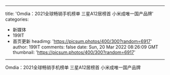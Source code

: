 
---
title: 'Omdia：2021全球畅销手机榜单 三星A12居榜首 小米成唯一国产品牌'
categories: 
 - 新媒体
 - 199IT
 - 首页更新
headimg: 'https://picsum.photos/400/300?random=6917'
author: 199IT
comments: false
date: Sun, 20 Mar 2022 08:26:09 GMT
thumbnail: 'https://picsum.photos/400/300?random=6917'
---

<div>   
Omdia：2021全球畅销手机榜单 三星A12居榜首 小米成唯一国产品牌  
</div>
            